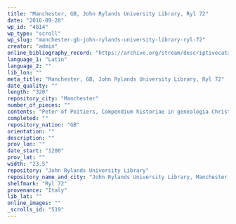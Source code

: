 ```yaml
---
title: "Manchester, GB, John Rylands University Library, Ryl 72"
date: "2016-09-28"
wp_id: "4814"
wp_type: "scroll"
wp_slug: "manchester-gb-john-rylands-university-library-ryl-72"
creator: "admin"
online_bibliography_record: "https://archive.org/stream/descriptivecatal01johnuoft#page/138/mode/1up"
language_1: "Latin"
language_2: ""
lib_lon: ""
meta_title: "Manchester, GB, John Rylands University Library, Ryl 72"
date_quality: ""
length: "320"
repository_city: "Manchester"
number_of_pieces: ""
contents: "Peter of Poitiers, Compendium historiae in genealogia Christi."
completed: ""
repository_nation: "GB"
orientation: ""
description: ""
prov_lon: ""
date_start: "1200"
prov_lat: ""
width: "23.5"
repository: "John Rylands University Library"
repository_name_and_city: "John Rylands University Library, Manchester GB"
shelfmark: "Ryl 72"
provenance: "Italy"
lib_lat: ""
online_images: ""
_scrolls_id: "519"
---
```



